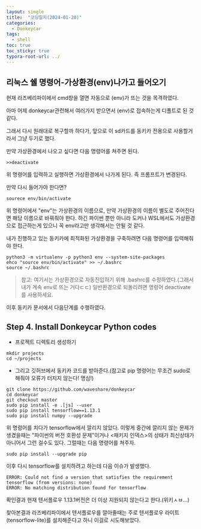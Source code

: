 ```yaml
---
layout: single
title:  "코딩일지(2024-01-20)"
categories: 
  - Donkeycar
tags:
  - shell
toc: true
toc_sticky: true
typora-root-url: ../
---
```




## 리눅스 쉘 명령어-가상환경(env)나가고 들어오기

현재 라즈베리파이에서 cmd창을 열면 자동으로 (env)가 뜨는 것을 목격하였다.

아마 어제 donkeycar관련해서 여러가지 받으면서 (env)로 접속하는게 디폴트로 된 것 같다.

그래서 다시 원래대로 복구할까 하다가, 앞으로 이 sd카드를 동키카 전용으로 사용할거라서 그냥 두기로 했다.

만약 가상환경에서 나오고 싶다면 다음 명령어를 쳐주면 된다.

```shell
>>deactivate
```

위 명령어를 입력하고 실행하면 가상환경에서 나가게 된다. 즉 프롬프트가 변경된다.

만약 다시 들어가야 한다면?
```shell
sourece env/bin/activate
```

위 명령어에서 "env"는 가상환경의 이름으로, 만약 가상환경의 이름이 별도로 주어진다면 해당 이름으로 바꿔줘야 한다. 하긴 파이썬 뿐만 아니라 도커나 WSL에서도 가상환경으로 접근하는게 있으니 꼭 env라고만 생각해서는 안될 것 같다.

내가 진행하고 있는 동키카에 최적화된 가상환경을 구축하려면 다음 명령어를 입력해줘야 한다.

```shell
python3 -m virtualenv -p python3 env --system-site-packages
ehco "source env/bin/activate" >> ~/.bashrc
source ~/.bashrc
```

> 참고: 여기서는 가상환경으로 자동진입하기 위해 .bashrc를 수정하였다.(그래서 내가 계속 env로 뜨는 거다ㄷㄷ) 일반환경으로 되돌리려면 명령어 deactivate를 사용하세요.

이후 동키카 문서에서 다음단계를 수행하였다.

## Step 4. Install Donkeycar Python codes

- 프로젝트 디렉토리 생성하기

```shell
mkdir projects
cd ~/projects
```

- 그리고 깃허브에서 동키카 코드를 받아준다.(참고로 pip 명령어는 무조건 sudo로 해줘야 오류가 터지지 않는다! 명심!)

```shell
git clone https://github.com/waveshare/donkeycar
cd donkeycar
git checkout master
sudo pip install -e .[js] --user
sudo pip install tensorflow==1.13.1
sudo pip install numpy --upgrade
```

위 명령어를 치다가 tensorflow에서 깔리지 않았다. 이렇게 중간에 깔리지 않는 문제가 생겼을때는 "파이썬의 버전 호환성 문제"이거나 <패키지 인덱스>의 상태가 최신상태가 아니어서 그런 걸수도 있다. 그럴때는 다음 명령어를 쳐주자.

```shell
sudo pip install --upgrade pip
```

이후 다시 tensorflow를 설치하려고 하는데 다음 이슈가 발생했다.

```shell
ERROR: Could not find a version that satisfies the requirement tensorflow (from versions: none)
ERROR: No matching distribution found for tensorflow
```

확인결과 현재 텐서플로우 1.13.1버전은 더 이상 지원되지 않는다고 한다.(위키ㅅㅂ...)

찾아본결과 라즈베리파이에서 텐서플로우를 깔아줄때는 주로 텐서플로우 라이트(tensorflow-lite)를 설치해준다고 하니 이걸로 시도해보았다.

